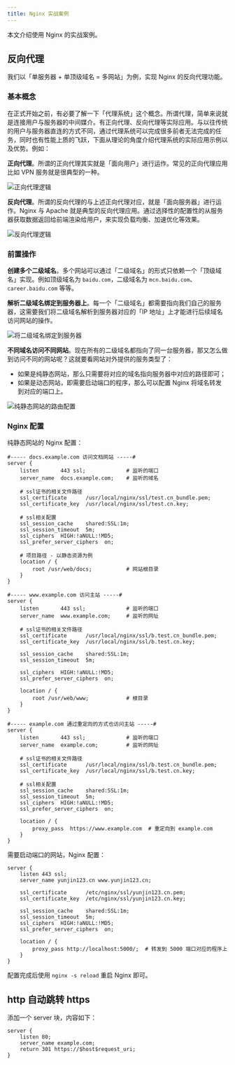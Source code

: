 ```yaml
---
title: Nginx 实战案例
---
```


本文介绍使用 Nginx 的实战案例。

## 反向代理

我们以「单服务器 + 单顶级域名 = 多网站」为例，实现 Nginx 的反向代理功能。

### 基本概念

在正式开始之前，有必要了解一下「代理系统」这个概念。所谓代理，简单来说就是连接用户与服务器的中间媒介。有正向代理、反向代理等实际应用。与以往传统的用户与服务器直连的方式不同，通过代理系统可以完成很多前者无法完成的任务，同时也有性能上质的飞跃，下面从理论的角度介绍代理系统的实际应用示例以及优势。例如：

**正向代理**。所谓的正向代理其实就是「面向用户」进行运作。常见的正向代理应用比如 VPN 服务就是很典型的一种。

![正向代理逻辑](https://cdn.dwj601.cn/images/202403300120927.png)

**反向代理**。所谓的反向代理的与上述正向代理对应，就是「面向服务器」进行运作。Nginx 与 Apache 就是典型的反向代理应用。通过选择性的配置性的从服务器获取数据返回给前端渲染给用户，来实现负载均衡、加速优化等效果。

![反向代理逻辑](https://cdn.dwj601.cn/images/202403300120846.png)

### 前置操作

**创建多个二级域名**。多个网站可以通过「二级域名」的形式只依赖一个「顶级域名」实现。例如顶级域名为 `baidu.com`，二级域名为 `mcn.baidu.com`、`career.baidu.com` 等等。

**解析二级域名绑定到服务器上**。每一个「二级域名」都需要指向我们自己的服务器，这需要我们将二级域名解析到服务器对应的「IP 地址」上才能进行后续域名访问网站的操作。

![将二级域名绑定到服务器](https://cdn.dwj601.cn/images/202401260126611.png)

**不同域名访问不同网站**。现在所有的二级域名都指向了同一台服务器，那又怎么做到访问不同的网站呢？这就要看网站对外提供的服务类型了：

- 如果是纯静态网站，那么只需要将对应的域名指向服务器中对应的路径即可；
- 如果是动态网站，即需要启动端口的程序，那么可以配置 Nginx 将域名转发到对应的端口上。

![纯静态网站的路由配置](https://cdn.dwj601.cn/images/202401260126612.png)

### Nginx 配置

纯静态网站的 Nginx 配置：

```nginx
#----- docs.example.com 访问文档网站 -----#
server {
    listen       443 ssl;             # 监听的端口
    server_name  docs.example.com;    # 监听的域名

    # ssl证书的相关文件路径
    ssl_certificate      /usr/local/nginx/ssl/test.cn_bundle.pem;
    ssl_certificate_key  /usr/local/nginx/ssl/test.cn.key;

    # ssl相关配置
    ssl_session_cache    shared:SSL:1m;
    ssl_session_timeout  5m;
    ssl_ciphers  HIGH:!aNULL:!MD5;
    ssl_prefer_server_ciphers  on;

    # 项目路径 - 以静态资源为例
    location / {
        root /usr/web/docs;           # 网站根目录
    }
}

#----- www.example.com 访问主站 -----#
server {
    listen       443 ssl;             # 监听的端口
    server_name  www.example.com;     # 监听的网址

    # ssl证书的相关文件路径
    ssl_certificate      /usr/local/nginx/ssl/b.test.cn_bundle.pem;
    ssl_certificate_key  /usr/local/nginx/ssl/b.test.cn.key;

    ssl_session_cache    shared:SSL:1m;
    ssl_session_timeout  5m;

    ssl_ciphers  HIGH:!aNULL:!MD5;
    ssl_prefer_server_ciphers  on;

    location / {
        root /usr/web/www;            # 根目录
    }
}

#----- example.com 通过重定向的方式也访问主站 -----#
server {
    listen       443 ssl;             # 监听的端口
    server_name  example.com;         # 监听的网址

    # ssl证书的相关文件路径
    ssl_certificate      /usr/local/nginx/ssl/b.test.cn_bundle.pem;
    ssl_certificate_key  /usr/local/nginx/ssl/b.test.cn.key;

    # ssl相关配置
    ssl_session_cache    shared:SSL:1m;
    ssl_session_timeout  5m;
    ssl_ciphers  HIGH:!aNULL:!MD5;
    ssl_prefer_server_ciphers  on;

    location / {
        proxy_pass  https://www.example.com  # 重定向到 example.com
    }
}
```

需要启动端口的网站，Nginx 配置：

```nginx
server {
    listen 443 ssl;
    server_name yunjin123.cn www.yunjin123.cn;
    
    ssl_certificate      /etc/nginx/ssl/yunjin123.cn.pem;
    ssl_certificate_key  /etc/nginx/ssl/yunjin123.cn.key;

    ssl_session_cache    shared:SSL:1m;
    ssl_session_timeout  5m;
    ssl_ciphers  HIGH:!aNULL:!MD5;
    ssl_prefer_server_ciphers  on;
    
    location / {
        proxy_pass http://localhost:5000/;  # 转发到 5000 端口对应的程序上
    }
}
```

配置完成后使用 `nginx -s reload` 重启 Nginx 即可。

## http 自动跳转 https

添加一个 server 块，内容如下：

```nginx
server {
    listen 80;
    server_name example.com;
    return 301 https://$host$request_uri;
}
```
